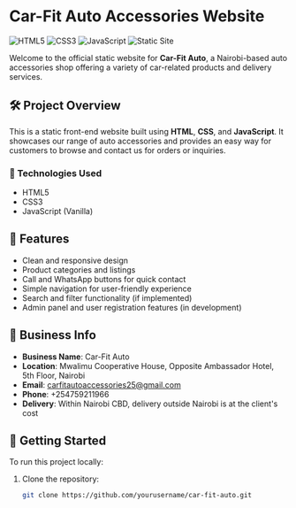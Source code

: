 # Car-Fit Auto Accessories Website

![HTML5](https://img.shields.io/badge/HTML5-E34F26?style=flat-square&logo=html5&logoColor=white)
![CSS3](https://img.shields.io/badge/CSS3-1572B6?style=flat-square&logo=css3&logoColor=white)
![JavaScript](https://img.shields.io/badge/JavaScript-F7DF1E?style=flat-square&logo=javascript&logoColor=black)
![Static Site](https://img.shields.io/badge/Static%20Site-✔️-green)

Welcome to the official static website for **Car-Fit Auto**, a Nairobi-based auto accessories shop offering a variety of car-related products and delivery services.

## 🛠 Project Overview

This is a static front-end website built using **HTML**, **CSS**, and **JavaScript**. It showcases our range of auto accessories and provides an easy way for customers to browse and contact us for orders or inquiries.

### 🔧 Technologies Used
- HTML5
- CSS3
- JavaScript (Vanilla)

## 💼 Features

- Clean and responsive design
- Product categories and listings
- Call and WhatsApp buttons for quick contact
- Simple navigation for user-friendly experience
- Search and filter functionality (if implemented)
- Admin panel and user registration features (in development)

## 📍 Business Info

- **Business Name**: Car-Fit Auto  
- **Location**: Mwalimu Cooperative House, Opposite Ambassador Hotel, 5th Floor, Nairobi  
- **Email**: carfitautoaccessories25@gmail.com  
- **Phone**: +254759211966  
- **Delivery**: Within Nairobi CBD, delivery outside Nairobi is at the client's cost

## 🚀 Getting Started

To run this project locally:

1. Clone the repository:
   ```bash
   git clone https://github.com/yourusername/car-fit-auto.git

